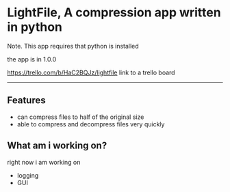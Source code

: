 
# LightFile, A compression app written in python


Note. This app requires that python is installed

the app is in 1.0.0 

https://trello.com/b/HaC2BQJz/lightfile link to a trello board

***
## Features
- can compress files to half of the original size
- able to compress and decompress files very quickly

## What am i working on?
right now i am working on

- logging
- GUI

